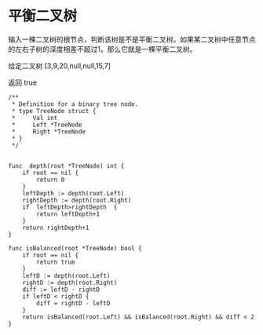 # 平衡二叉树


输入一棵二叉树的根节点，判断该树是不是平衡二叉树。如果某二叉树中任意节点的左右子树的深度相差不超过1，那么它就是一棵平衡二叉树。

给定二叉树 [3,9,20,null,null,15,7]

返回 true 
```
/**
 * Definition for a binary tree node.
 * type TreeNode struct {
 *     Val int
 *     Left *TreeNode
 *     Right *TreeNode
 * }
 */


func  depth(root *TreeNode) int {
    if root == nil {
        return 0 
    }
    leftDepth := depth(root.Left)
    rightDepth := depth(root.Right)
    if  leftDepth>rightDepth  {
        return leftDepth+1
    } 
    return rightDepth+1
}

func isBalanced(root *TreeNode) bool {
    if root == nil {
        return true 
    }
    leftD := depth(root.Left)
    rightD := depth(root.Right)
    diff := leftD - rightD
    if leftD < rightD {
        diff = rightD - leftD
    }
    return isBalanced(root.Left) && isBalanced(root.Right) && diff < 2 
}
```